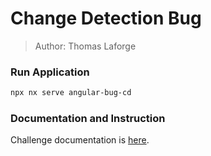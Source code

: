 # Change Detection Bug

> Author: Thomas Laforge

### Run Application

```bash
npx nx serve angular-bug-cd
```

### Documentation and Instruction

Challenge documentation is [here](https://angular-challenges.vercel.app/challenges/performance/32-bug-cd/).
